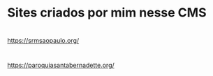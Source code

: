 # Sites criados por mim nesse CMS
#
https://srmsaopaulo.org/
#
https://paroquiasantabernadette.org/
